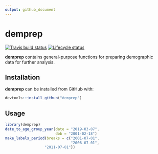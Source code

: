 ```yaml
---
output: github_document
---
```


<!-- README.md is generated from README.Rmd. Please edit that file -->


# demprep

<!-- badges: start -->
[![Travis build status](https://travis-ci.com/bayesiandemography/demprep.svg?branch=master)](https://travis-ci.com/bayesiandemography/demprep)
[![Lifecycle status](https://img.shields.io/badge/lifecycle-experimental-orange.svg)](https://www.tidyverse.org/lifecycle/#experimental)
<!-- badges: end -->

**demprep** contains general-purpose functions for preparing demographic data for further analysis.


## Installation

**demprep** can be installed from GitHub with:

``` r
devtools::install_github("demprep")
```

## Usage

```r
library(demprep)
date_to_age_group_year(date = "2019-03-07",
                       dob = "2001-02-18")
make_labels_period(breaks = c("2001-07-01",
                              "2006-07-01",
			      "2011-07-01"))
```



